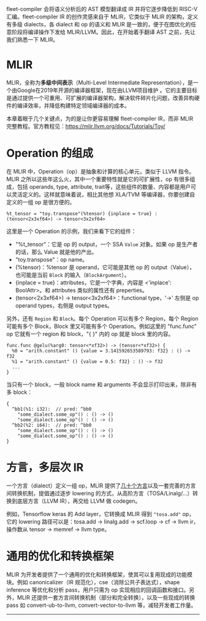 fleet-compiler 会将语义分析后的 AST 模型翻译成 IR 并将它逐步降低到 RISC-V 汇编。fleet-compiler IR 的创作灵感来自于 MLIR，它类似于 MLIR 的架构，定义有多级 dialects，各 dialect 和 op 的语义和 MLIR 是一致的，便于在图优化的任意阶段将编译操作下发给 MLIR/LLVM。因此，在开始着手翻译 AST 之前，先让我们熟悉一下 MLIR。 

# MLIR

MLIR，全称为**多级中间表示**（Multi-Level Intermediate Representation），是一个由Google在2019年开源的编译器框架，现在由LLVM项目维护 。它的主要目标是通过提供一个可重用、可扩展的编译器架构，解决软件碎片化问题，改善异构硬件的编译效率，并降低构建特定领域编译器的成本。

本章着眼于几个关键点，为的是让你更容易理解 fleet-compiler IR，而非 MLIR 完整教程。官方教程见：https://mlir.llvm.org/docs/Tutorials/Toy/

# Operation 的组成

在 MLIR 中，Operation（op）是抽象和计算的核心单元，类似于 LLVM 指令。MLIR 之所以这些年这么火，其中一个重要特性就是它的可扩展性，op 有很多组成，包括 operands, type, attribute, trait等，这些组件的数量、内容都是用户可以灵活定义的。这样就意味着说，相比其他想 XLA/TVM 等编译器，你要创建自定义的一组 op 是很方便的。

```
%t_tensor = "toy.transpose"(%tensor) {inplace = true} : (tensor<2x3xf64>) -> tensor<3x2xf64>
```
这里是一个 Operation 的示例，我们来看下它的组件：

- "%t_tensor"：它是 op 的 output，一个 SSA `Value` 对象。如果 op 是生产者的话，那么 Value 就是他的产出。
- "toy.transpose"：op name。
- (%tensor)：%tensor 是 operand，它可能是其他 op 的 output（Value），也可能是当前 `Block` 的输入（`BlockArgument`）。
- {inplace = true}：attributes，它是一个字典，内容是 <'inplace': BoolAttr>。和 attributes 类似的属性还有 preperties。
- (tensor<2x3xf64>) -> tensor<3x2xf64>：functional type，'->' 左侧是 op operand types，右侧是 output types。

另外，还有 `Region` 和 `Block`。每个 Operation 可以有多个 Region，每个 Region 可能有多个 Block，Block 里又可能有多个 Operation。例如这里的 "func.func" op 它就有一个 region 和 block，"{ }" 内的 op 就是 block 里的内容。

```
func.func @gelu(%arg0: tensor<*xf32>) -> (tensor<*xf32>) {
  %0 = "arith.constant" () {value = 3.141592653589793: f32} : () -> f32
  %1 = "arith.constant" () {value = 0.5: f32} : () -> f32
  ...
}
```

当只有一个 block，一般 block name 和 arguments 不会显示打印出来，除非有多 block：

```
{
  ^bb1(%1: i32):  // pred: ^bb0
    "some_dialect.some_op"() : () -> ()
    "some_dialect.some_op"() : () -> ()
  ^bb2(%2: i64):  // pred: ^bb0
    "some_dialect.some_op"() : () -> ()
    "some_dialect.some_op"() : () -> ()
}
```

# 方言，多层次 IR

一个方言（dialect）定义一组 op，MLIR 提供了[几十个方言](https://mlir.llvm.org/docs/Dialects/)以及一套完善的方言间转换机制，提倡通过逐步 lowering 的方式，从高阶方言（TOSA/Linalg/...）转换到底层方言（LLVM IR），再交给 LLVM 做 codegen。

例如，Tensorflow keras 的 Add layer，它转换成 MLIR 得到 `"tosa.add"` op，它的 lowering 路径可以是：tosa.add -> linalg.add -> scf.loop -> cf -> llvm ir，操作数从 tensor -> memref -> llvm type。

# 通用的优化和转换框架

MLIR 为开发者提供了一个通用的优化和转换框架，使其可以复用现成的功能模块。例如 canonicalizer（IR 规范化），cse（消除公共子表达式），shape inference 等优化和分析 pass，用户只需为 op 实现相应的回调函数和接口。另外，MLIR 还提供一套方言间转换机制（部分和完全转换），以及一些现成的转换 pass 如 convert-ub-to-llvm, convert-vector-to-llvm 等，减轻开发者工作量。

---
